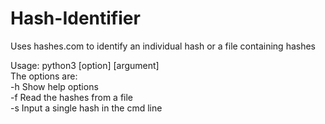 # Hash-Identifier
Uses hashes.com to identify an individual hash or a file containing hashes

Usage: python3 [option] [argument]  
The options are:  
-h		Show help options  
-f		Read the hashes from a file  
-s		Input a single hash in the cmd line
